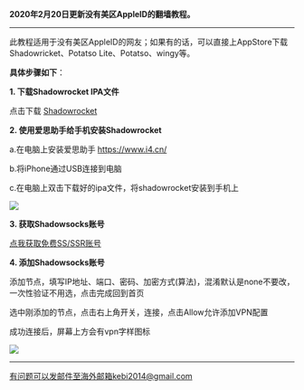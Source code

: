 **2020年2月20日更新没有美区AppleID的翻墙教程。**

***

此教程适用于没有美区AppleID的网友；如果有的话，可以直接上AppStore下载Shadowricket、Potatso Lite、Potatso、wingy等。

**具体步骤如下**：

**1. 下载Shadowrocket IPA文件**

   点击下载 [Shadowrocket](http://173.0.55.66/html/smallsoftware/Shadowrocket-2.1.11.ipa)

**2. 使用爱思助手给手机安装Shadowrocket**

a.在电脑上安装爱思助手 https://www.i4.cn/

b.将iPhone通过USB连接到电脑

c.在电脑上双击下载好的ipa文件，将shadowrocket安装到手机上

![](https://raw.githubusercontent.com/Alvin9999/pac2/master/shadow1.png)

**3. 获取Shadowsocks账号**

[点我获取免费SS/SSR账号](https://github.com/Alvin9999/new-pac/wiki/ss%E5%85%8D%E8%B4%B9%E8%B4%A6%E5%8F%B7)

**4. 添加Shadowsocks账号**

添加节点，填写IP地址、端口、密码、加密方式(算法)，混淆默认是none不要改，一次性验证不用选，点击完成回到首页

选中刚添加的节点，点击右上角开关，连接，点击Allow允许添加VPN配置

成功连接后，屏幕上方会有vpn字样图标 

![](https://raw.githubusercontent.com/Alvin9999/pac2/master/ss_04.jpg)


***


有问题可以发邮件至海外邮箱kebi2014@gmail.com

